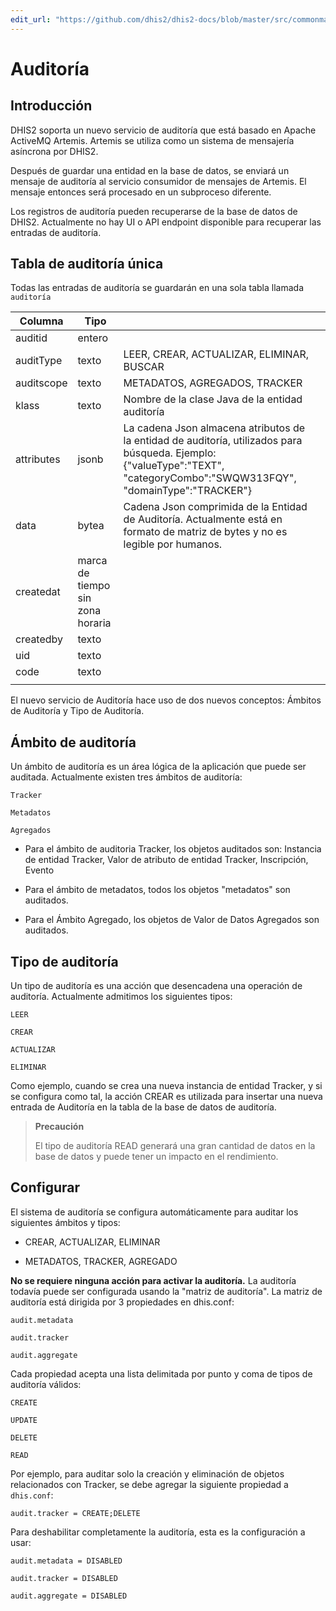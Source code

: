 ```yaml
---
edit_url: "https://github.com/dhis2/dhis2-docs/blob/master/src/commonmark/en/content/sysadmin/audit.md"
---
```


# Auditoría

## Introducción

DHIS2 soporta un nuevo servicio de auditoría que está basado en Apache ActiveMQ Artemis. Artemis se utiliza como un sistema de mensajería asíncrona por DHIS2.

Después de guardar una entidad en la base de datos, se enviará un mensaje de auditoría al servicio consumidor de mensajes de Artemis. El mensaje entonces será procesado en un subproceso diferente.

Los registros de auditoría pueden recuperarse de la base de datos de DHIS2. Actualmente no hay UI o API endpoint disponible para recuperar las entradas de auditoría.


## Tabla de auditoría única

<!--DHIS2-SECTION-ID:audit_table-->

Todas las entradas de auditoría se guardarán en una sola tabla llamada `auditoría`

| Columna     | Tipo                        |                                                                                                                                                   |   |
|------------|-----------------------------|---------------------------------------------------------------------------------------------------------------------------------------------------|---|
| auditid    | entero                     |                                                                                                                                                   |   |
| auditType  | texto                        | LEER, CREAR, ACTUALIZAR, ELIMINAR, BUSCAR                                                                                                                  |   |
| auditscope | texto                        | METADATOS, AGREGADOS, TRACKER                                                                                                                        |   |
| klass      | texto                        | Nombre de la clase Java de la entidad auditoría                                                                                                                      |   |
| attributes | jsonb                       | La cadena Json almacena atributos de la entidad de auditoría, utilizados para búsqueda. Ejemplo: {"valueType":"TEXT", "categoryCombo":"SWQW313FQY", "domainType":"TRACKER"} |   |
| data       | bytea                       | Cadena Json comprimida de la Entidad de Auditoría. Actualmente está en formato de matriz de bytes y no es legible por humanos.                                                                                                        |   |
| createdat  | marca de tiempo sin zona horaria |                                                                                                                                                   |   |
| createdby  | texto                        |                                                                                                                                                   |   |
| uid        | texto                        |                                                                                                                                                   |   |
| code       | texto                        |                                                                                                                                                   |   |
|            |                             |   



El nuevo servicio de Auditoría hace uso de dos nuevos conceptos: Ámbitos de Auditoría y Tipo de Auditoría.

## Ámbito de auditoría

<!--DHIS2-SECTION-ID:audit_scope-->

Un ámbito de auditoría es un área lógica de la aplicación que puede ser auditada. Actualmente existen tres ámbitos de auditoría:

```
Tracker

Metadatos

Agregados
```

- Para el ámbito de auditoria Tracker, los objetos auditados son:
Instancia de entidad Tracker, Valor de atributo de entidad Tracker, Inscripción, Evento

- Para el ámbito de metadatos, todos los objetos "metadatos" son auditados.

- Para el Ámbito Agregado, los objetos de Valor de Datos Agregados son auditados.


## Tipo de auditoría

<!--DHIS2-SECTION-ID:audit_type-->

Un tipo de auditoría es una acción que desencadena una operación de auditoría. Actualmente admitimos los siguientes tipos:

```
LEER

CREAR

ACTUALIZAR

ELIMINAR
```

Como ejemplo, cuando se crea una nueva instancia de entidad Tracker, y si se configura como tal, la acción CREAR es utilizada para insertar una nueva entrada de Auditoría en la tabla de la base de datos de auditoría.

> **Precaución**
>
> El tipo de auditoría READ generará una gran cantidad de datos en la base de datos y puede tener un impacto en el rendimiento.

## Configurar

<!--DHIS2-SECTION-ID:audit_configuration-->

El sistema de auditoría se configura automáticamente para auditar los siguientes ámbitos y tipos:

- CREAR, ACTUALIZAR, ELIMINAR

- METADATOS, TRACKER, AGREGADO

**No se requiere ninguna acción para activar la auditoría.**
La auditoría todavía puede ser configurada usando la "matriz de auditoría". La matriz de auditoría está dirigida por 3 propiedades en dhis.conf:

```
audit.metadata

audit.tracker

audit.aggregate
```

Cada propiedad acepta una lista delimitada por punto y coma de tipos de auditoría válidos:

```
CREATE

UPDATE

DELETE

READ
```

Por ejemplo, para auditar solo la creación y eliminación de objetos relacionados con Tracker, se debe agregar la siguiente propiedad a `dhis.conf`:

```
audit.tracker = CREATE;DELETE
```

Para deshabilitar completamente la auditoría, esta es la configuración a usar:
```
audit.metadata = DISABLED 

audit.tracker = DISABLED 

audit.aggregate = DISABLED
```
